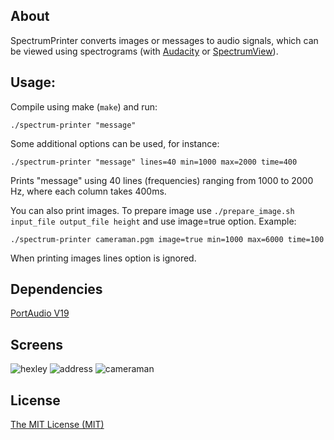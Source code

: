 ## About
SpectrumPrinter converts images or messages to audio signals, which can be viewed using spectrograms (with [Audacity](http://audacity.sourceforge.net/) or [SpectrumView](https://itunes.apple.com/us/app/spectrumview/id472662922?mt=8)).

## Usage:
Compile using make (```make```) and run:

```./spectrum-printer "message"```

Some additional options can be used, for instance:

```./spectrum-printer "message" lines=40 min=1000 max=2000 time=400```

Prints "message" using 40 lines (frequencies) ranging from 1000 to 2000 Hz, where each column takes 400ms.

You can also print images. To prepare image use ```./prepare_image.sh input_file output_file height``` and use image=true option.
Example:

```./spectrum-printer cameraman.pgm image=true min=1000 max=6000 time=100```

When printing images lines option is ignored.

## Dependencies
[PortAudio V19](http://www.portaudio.com/)

## Screens
![hexley](screens/1.png)
![address](screens/3.png)
![cameraman](screens/2.png)

## License
[The MIT License (MIT)](http://opensource.org/licenses/mit-license.php)
